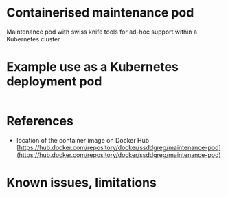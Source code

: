 # Containerised maintenance pod

Maintenance pod with swiss knife tools for ad-hoc support within a Kubernetes cluster

# Example use as a Kubernetes deployment pod

```yaml

```


# References

- location of the container image on Docker Hub
[https://hub.docker.com/repository/docker/ssddgreg/maintenance-pod](https://hub.docker.com/repository/docker/ssddgreg/maintenance-pod)


# Known issues, limitations

